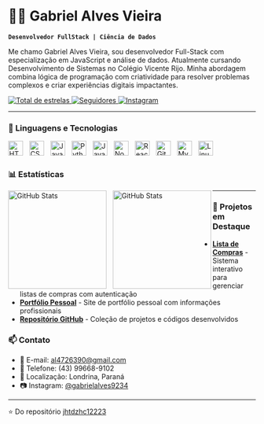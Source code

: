 # 👨‍💻 Gabriel Alves Vieira

**`Desenvolvedor FullStack | Ciência de Dados`**

Me chamo Gabriel Alves Vieira, sou desenvolvedor Full-Stack com especialização em JavaScript e análise de dados. Atualmente cursando Desenvolvimento de Sistemas no Colégio Vicente Rijo. Minha abordagem combina lógica de programação com criatividade para resolver problemas complexos e criar experiências digitais impactantes.

<p align="left">
    <a href="https://github.com/jhtdzhc12223?tab=repositories&sort=stargazers">
        <img 
            alt="Total de estrelas" 
            title="Total de estrelas GitHub" 
            src="https://custom-icon-badges.demolab.com/github/stars/jhtdzhc12223?color=55960c&style=for-the-badge&labelColor=488207&logo=star&label=estrelas"
        />
    </a>
    <a href="https://github.com/jhtdzhc12223?tab=followers">
        <img 
            alt="Seguidores" 
            title="Me siga no GitHub" 
            src="https://custom-icon-badges.demolab.com/github/followers/jhtdzhc12223?color=236ad3&labelColor=1155ba&style=for-the-badge&logo=github&label=Seguidores&logoColor=white"
        />
    </a>
    <a href="https://www.instagram.com/gabrielalves9234/">
        <img 
            alt="Instagram" 
            title="Siga-me no Instagram" 
            src="https://img.shields.io/badge/Instagram-%40gabrielalves9234-E4405F?style=for-the-badge&logo=instagram&logoColor=white"
        />
    </a>
</p>

---

### 🤖 Linguagens e Tecnologias

<img 
    align="left" 
    alt="HTML"
    title="HTML" 
    width="30px" 
    style="padding-right: 10px;" 
    src="https://cdn.jsdelivr.net/gh/devicons/devicon@latest/icons/html5/html5-original.svg" 
/>
<img 
    align="left" 
    alt="CSS" 
    title="CSS"
    width="30px" 
    style="padding-right: 10px;" 
    src="https://cdn.jsdelivr.net/gh/devicons/devicon@latest/icons/css3/css3-original.svg" 
/>
<img 
    align="left" 
    alt="JavaScript" 
    title="JavaScript"
    width="30px" 
    style="padding-right: 10px;" 
    src="https://cdn.jsdelivr.net/gh/devicons/devicon@latest/icons/javascript/javascript-original.svg" 
/>
<img 
    align="left" 
    alt="Python"
    title="Python" 
    width="30px" 
    style="padding-right: 10px;" 
    src="https://cdn.jsdelivr.net/gh/devicons/devicon@latest/icons/python/python-original.svg" 
/>
<img 
    align="left" 
    alt="Java"
    title="Java" 
    width="30px" 
    style="padding-right: 10px;" 
    src="https://cdn.jsdelivr.net/gh/devicons/devicon@latest/icons/java/java-original.svg" 
/>
<img 
    align="left" 
    alt="Node.js" 
    title="Node.js"
    width="30px" 
    style="padding-right: 10px;" 
    src="https://cdn.jsdelivr.net/gh/devicons/devicon@latest/icons/nodejs/nodejs-original.svg" 
/>
<img 
    align="left" 
    alt="React Native"
    title="React Native" 
    width="30px" 
    style="padding-right: 10px;" 
    src="https://cdn.jsdelivr.net/gh/devicons/devicon@latest/icons/react/react-original.svg" 
/>
<img 
    align="left" 
    alt="Git" 
    title="Git"
    width="30px" 
    style="padding-right: 10px;" 
    src="https://cdn.jsdelivr.net/gh/devicons/devicon@latest/icons/git/git-original.svg" 
/>
<img 
    align="left" 
    alt="MySQL" 
    title="MySQL"
    width="30px" 
    style="padding-right: 10px;" 
    src="https://cdn.jsdelivr.net/gh/devicons/devicon@latest/icons/mysql/mysql-original.svg" 
/>
<img 
    align="left" 
    alt="Linux" 
    title="Linux"
    width="30px" 
    style="padding-right: 10px;" 
    src="https://cdn.jsdelivr.net/gh/devicons/devicon@latest/icons/linux/linux-original.svg" 
/>

<br/>
<br/>

### 📊 Estatísticas

<p>
  <img 
    align="left" 
    alt="GitHub Stats" 
    height="200" 
    style="padding-right: 10px;" 
    src="https://github-readme-stats.vercel.app/api?username=jhtdzhc12223&show_icons=true&theme=tokyonight&include_all_commits=true&locale=pt-br" 
  />

  <img 
    align="left" 
    alt="GitHub Stats" 
    height="200" 
    src="https://github-readme-stats.vercel.app/api/top-langs/?username=jhtdzhc12223&theme=tokyonight&layout=compact&custom_title=Tecnologias&langs_count=9" 
  />
</p>

---

### 📂 Projetos em Destaque

- [**Lista de Compras**](https://lista-compras-pearl.vercel.app/login.html) - Sistema interativo para gerenciar listas de compras com autenticação
- [**Portfólio Pessoal**](https://jhtdzhc12223.github.io/Nome/) - Site de portfólio pessoal com informações profissionais
- [**Repositório GitHub**](https://github.com/jhtdzhc12223) - Coleção de projetos e códigos desenvolvidos

### 📫 Contato

- 📧 E-mail: [al4726390@gmail.com](mailto:al4726390@gmail.com)
- 📱 Telefone: (43) 99668-9102
- 📍 Localização: Londrina, Paraná
- 📷 Instagram: [@gabrielalves9234](https://www.instagram.com/gabrielalves9234/)

---

⭐️ Do repositório [jhtdzhc12223](https://github.com/jhtdzhc12223)

